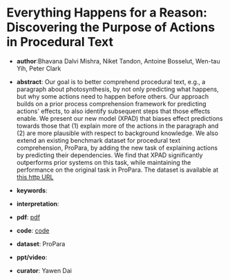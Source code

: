#  Everything Happens for a Reason: Discovering the Purpose of Actions in Procedural Text 

- **author**:Bhavana Dalvi Mishra, Niket Tandon, Antoine Bosselut, Wen-tau Yih, Peter Clark

- **abstract**: Our goal is to better comprehend procedural text, e.g., a paragraph about photosynthesis, by not only predicting what happens, but why some actions need to happen before others. Our approach builds on a prior process comprehension framework for predicting actions' effects, to also identify subsequent steps that those effects enable. We present our new model (XPAD) that biases effect predictions towards those that (1) explain more of the actions in the paragraph and (2) are more plausible with respect to background knowledge. We also extend an existing benchmark dataset for procedural text comprehension, ProPara, by adding the new task of explaining actions by predicting their dependencies. We find that XPAD significantly outperforms prior systems on this task, while maintaining the performance on the original task in ProPara. The dataset is available at [this http URL](http://data.allenai.org/propara) 

- **keywords**:

- **interpretation**:

- **pdf**: [pdf](https://arxiv.org/pdf/1909.04745)

- **code**: [code](http://data.allenai.org/propara)

- **dataset**: ProPara

- **ppt/video**:

- **curator**: Yawen Dai